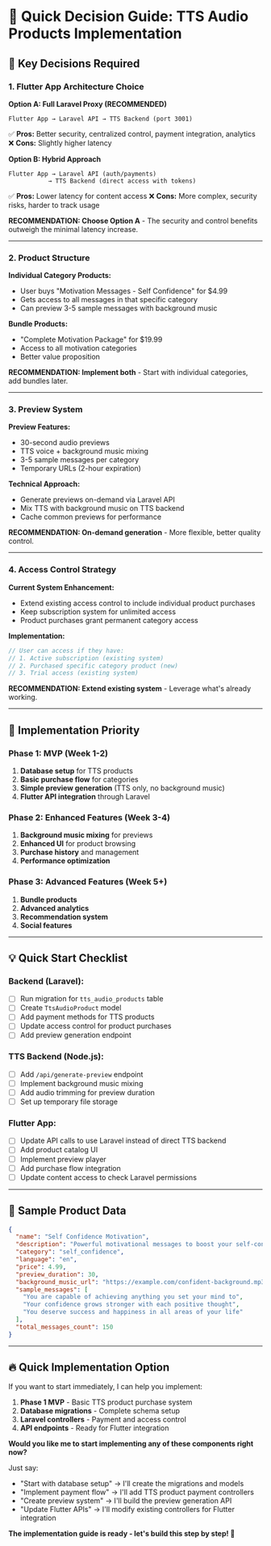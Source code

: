 # 🎯 Quick Decision Guide: TTS Audio Products Implementation

## 🤔 Key Decisions Required

### 1. Flutter App Architecture Choice

**Option A: Full Laravel Proxy (RECOMMENDED)**
```
Flutter App → Laravel API → TTS Backend (port 3001)
```
✅ **Pros:** Better security, centralized control, payment integration, analytics
❌ **Cons:** Slightly higher latency

**Option B: Hybrid Approach**
```
Flutter App → Laravel API (auth/payments)
           → TTS Backend (direct access with tokens)
```
✅ **Pros:** Lower latency for content access
❌ **Cons:** More complex, security risks, harder to track usage

**RECOMMENDATION: Choose Option A** - The security and control benefits outweigh the minimal latency increase.

---

### 2. Product Structure

**Individual Category Products:**
- User buys "Motivation Messages - Self Confidence" for $4.99
- Gets access to all messages in that specific category
- Can preview 3-5 sample messages with background music

**Bundle Products:**
- "Complete Motivation Package" for $19.99
- Access to all motivation categories
- Better value proposition

**RECOMMENDATION: Implement both** - Start with individual categories, add bundles later.

---

### 3. Preview System

**Preview Features:**
- 30-second audio previews
- TTS voice + background music mixing
- 3-5 sample messages per category
- Temporary URLs (2-hour expiration)

**Technical Approach:**
- Generate previews on-demand via Laravel API
- Mix TTS with background music on TTS backend
- Cache common previews for performance

**RECOMMENDATION: On-demand generation** - More flexible, better quality control.

---

### 4. Access Control Strategy

**Current System Enhancement:**
- Extend existing access control to include individual product purchases
- Keep subscription system for unlimited access
- Product purchases grant permanent category access

**Implementation:**
```php
// User can access if they have:
// 1. Active subscription (existing system)
// 2. Purchased specific category product (new)
// 3. Trial access (existing system)
```

**RECOMMENDATION: Extend existing system** - Leverage what's already working.

---

## 🚀 Implementation Priority

### Phase 1: MVP (Week 1-2)
1. **Database setup** for TTS products
2. **Basic purchase flow** for categories
3. **Simple preview generation** (TTS only, no background music)
4. **Flutter API integration** through Laravel

### Phase 2: Enhanced Features (Week 3-4)
1. **Background music mixing** for previews
2. **Enhanced UI** for product browsing
3. **Purchase history** and management
4. **Performance optimization**

### Phase 3: Advanced Features (Week 5+)
1. **Bundle products**
2. **Advanced analytics**
3. **Recommendation system**
4. **Social features**

---

## 💡 Quick Start Checklist

### Backend (Laravel):
- [ ] Run migration for `tts_audio_products` table
- [ ] Create `TtsAudioProduct` model
- [ ] Add payment methods for TTS products
- [ ] Update access control for product purchases
- [ ] Add preview generation endpoint

### TTS Backend (Node.js):
- [ ] Add `/api/generate-preview` endpoint
- [ ] Implement background music mixing
- [ ] Add audio trimming for preview duration
- [ ] Set up temporary file storage

### Flutter App:
- [ ] Update API calls to use Laravel instead of direct TTS backend
- [ ] Add product catalog UI
- [ ] Implement preview player
- [ ] Add purchase flow integration
- [ ] Update content access to check Laravel permissions

---

## 🎵 Sample Product Data

```json
{
  "name": "Self Confidence Motivation",
  "description": "Powerful motivational messages to boost your self-confidence",
  "category": "self_confidence",
  "language": "en",
  "price": 4.99,
  "preview_duration": 30,
  "background_music_url": "https://example.com/confident-background.mp3",
  "sample_messages": [
    "You are capable of achieving anything you set your mind to",
    "Your confidence grows stronger with each positive thought",
    "You deserve success and happiness in all areas of your life"
  ],
  "total_messages_count": 150
}
```

---

## 🔥 Quick Implementation Option

If you want to start immediately, I can help you implement:

1. **Phase 1 MVP** - Basic TTS product purchase system
2. **Database migrations** - Complete schema setup
3. **Laravel controllers** - Payment and access control
4. **API endpoints** - Ready for Flutter integration

**Would you like me to start implementing any of these components right now?**

Just say:
- "Start with database setup" → I'll create the migrations and models
- "Implement payment flow" → I'll add TTS product payment controllers  
- "Create preview system" → I'll build the preview generation API
- "Update Flutter APIs" → I'll modify existing controllers for Flutter integration

**The implementation guide is ready - let's build this step by step! 🚀**
